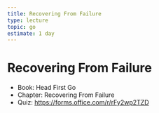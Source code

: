 ```yaml
---
title: Recovering From Failure
type: lecture
topic: go
estimate: 1 day
---
```


# Recovering From Failure

- Book: Head First Go
- Chapter: Recovering From Failure
- Quiz: https://forms.office.com/r/rFy2wp2TZD
